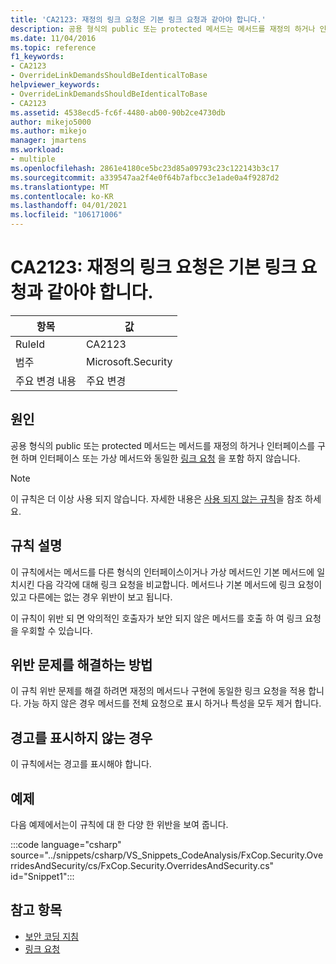 ```yaml
---
title: 'CA2123: 재정의 링크 요청은 기본 링크 요청과 같아야 합니다.'
description: 공용 형식의 public 또는 protected 메서드는 메서드를 재정의 하거나 인터페이스를 구현 하며, 인터페이스 또는 가상 메서드와 동일한 LinkDemand를 포함 하지 않습니다.
ms.date: 11/04/2016
ms.topic: reference
f1_keywords:
- CA2123
- OverrideLinkDemandsShouldBeIdenticalToBase
helpviewer_keywords:
- OverrideLinkDemandsShouldBeIdenticalToBase
- CA2123
ms.assetid: 4538ecd5-fc6f-4480-ab00-90b2ce4730db
author: mikejo5000
ms.author: mikejo
manager: jmartens
ms.workload:
- multiple
ms.openlocfilehash: 2861e4180ce5bc23d85a09793c23c122143b3c17
ms.sourcegitcommit: a339547aa2f4e0f64b7afbcc3e1ade0a4f9287d2
ms.translationtype: MT
ms.contentlocale: ko-KR
ms.lasthandoff: 04/01/2021
ms.locfileid: "106171006"
---
```

# <a name="ca2123-override-link-demands-should-be-identical-to-base"></a>CA2123: 재정의 링크 요청은 기본 링크 요청과 같아야 합니다.

|항목|값|
|-|-|
|RuleId|CA2123|
|범주|Microsoft.Security|
|주요 변경 내용|주요 변경|

## <a name="cause"></a>원인
공용 형식의 public 또는 protected 메서드는 메서드를 재정의 하거나 인터페이스를 구현 하며 인터페이스 또는 가상 메서드와 동일한 [링크 요청](/dotnet/framework/misc/link-demands) 을 포함 하지 않습니다.

> [!NOTE]
> 이 규칙은 더 이상 사용 되지 않습니다. 자세한 내용은 [사용 되지 않는 규칙](fxcop-unported-deprecated-rules.md)을 참조 하세요.

## <a name="rule-description"></a>규칙 설명
이 규칙에서는 메서드를 다른 형식의 인터페이스이거나 가상 메서드인 기본 메서드에 일치시킨 다음 각각에 대해 링크 요청을 비교합니다. 메서드나 기본 메서드에 링크 요청이 있고 다른에는 없는 경우 위반이 보고 됩니다.

이 규칙이 위반 되 면 악의적인 호출자가 보안 되지 않은 메서드를 호출 하 여 링크 요청을 우회할 수 있습니다.

## <a name="how-to-fix-violations"></a>위반 문제를 해결하는 방법
이 규칙 위반 문제를 해결 하려면 재정의 메서드나 구현에 동일한 링크 요청을 적용 합니다. 가능 하지 않은 경우 메서드를 전체 요청으로 표시 하거나 특성을 모두 제거 합니다.

## <a name="when-to-suppress-warnings"></a>경고를 표시하지 않는 경우
이 규칙에서는 경고를 표시해야 합니다.

## <a name="example"></a>예제
다음 예제에서는이 규칙에 대 한 다양 한 위반을 보여 줍니다.

:::code language="csharp" source="../snippets/csharp/VS_Snippets_CodeAnalysis/FxCop.Security.OverridesAndSecurity/cs/FxCop.Security.OverridesAndSecurity.cs" id="Snippet1":::

## <a name="see-also"></a>참고 항목

- [보안 코딩 지침](/dotnet/standard/security/secure-coding-guidelines)
- [링크 요청](/dotnet/framework/misc/link-demands)
